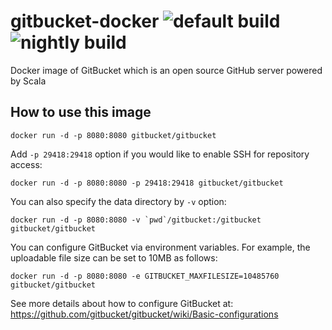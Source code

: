gitbucket-docker ![default build](https://github.com/gitbucket/gitbucket-docker/workflows/default%20build/badge.svg) ![nightly build](https://github.com/gitbucket/gitbucket-docker/workflows/nightly%20build/badge.svg)
========
Docker image of GitBucket which is an open source GitHub server powered by Scala

How to use this image
--------

```
docker run -d -p 8080:8080 gitbucket/gitbucket
```

Add `-p 29418:29418` option if you would like to enable SSH for repository access:

```
docker run -d -p 8080:8080 -p 29418:29418 gitbucket/gitbucket
```

You can also specify the data directory by `-v` option:

```
docker run -d -p 8080:8080 -v `pwd`/gitbucket:/gitbucket gitbucket/gitbucket
```

You can configure GitBucket via environment variables. For example, the uploadable file size can be set to 10MB as follows:

```
docker run -d -p 8080:8080 -e GITBUCKET_MAXFILESIZE=10485760 gitbucket/gitbucket
```

See more details about how to configure GitBucket at: https://github.com/gitbucket/gitbucket/wiki/Basic-configurations

